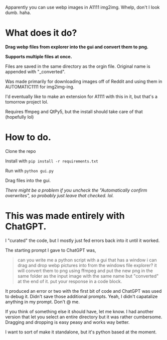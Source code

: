 Apparently you can use webp images in A1111 img2img. Whelp, don't I look dumb. haha.

# What does it do?
__Drag webp files from explorer into the gui and convert them to png.__

__Supports multiple files at once.__

Files are saved in the same directory as the orgin file. Original name is appended with "_converted".

Was made primarily for downloading images off of Reddit and using them in AUTOMATIC1111 for img2img-ing.

I'd eventually like to make an extension for A1111 with this in it, but that's a tomorrow project lol.

Requires ffmpeg and QtPy5, but the install should take care of that (hopefully lol)


# How to do.
Clone the repo

Install with ```pip install -r requirements.txt```

Run with ```python gui.py```

Drag files into the gui.


_There might be a problem if you uncheck the "Automatically confirm overwrites", so probably just leave that checked. lol._


# This was made entirely with ChatGPT.
I "curated" the code, but I mostly just fed errors back into it until it worked.

The starting prompt I gave to ChatGPT was,
>can you write me a python script with a gui that has a window i can drag and drop webp pictures into from the windows file explorer? it will convert them to png using ffmpeg and put the new png in the same folder as the input image with the same name but "converted" at the end of it.
put your response in a code block.

It produced an error or two with the first bit of code and ChatGPT was used to debug it. Didn't save those additional prompts.
Yeah, I didn't capatalize anything in my prompt. Don't @ me.

If you think of something else it should have, let me know.
I had another version that let you select an entire directory but it was rather cumbersome. Dragging and dropping is easy peasy and works way better.

I want to sort of make it standalone, but it's python based at the moment.
